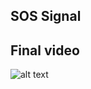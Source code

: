 ## SOS Signal

## Final video
![alt text](https://github.com/manouj/physicalComputing/blob/master/Arduino/Homework/SOS_Signal.gif "Logo Title Text 1")
